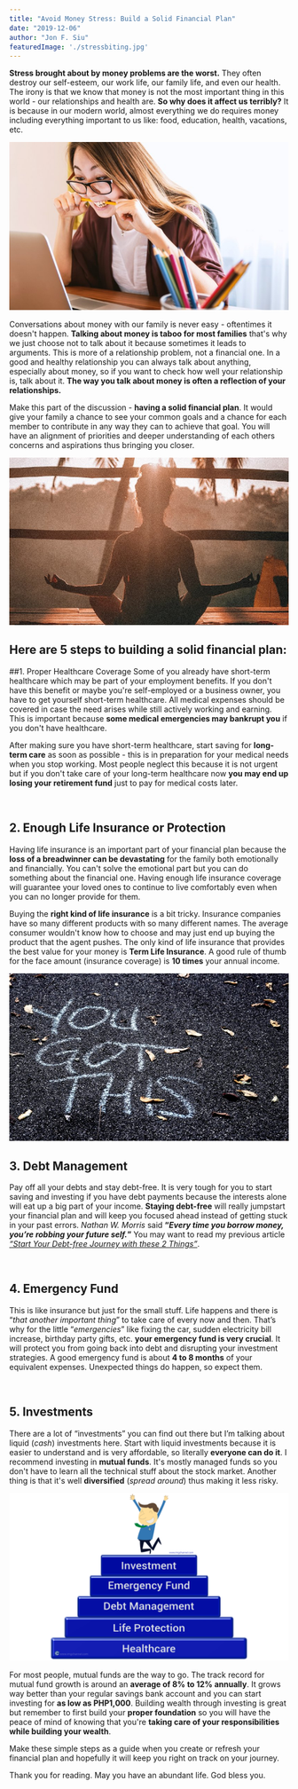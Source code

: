 ```yaml
---
title: "Avoid Money Stress: Build a Solid Financial Plan"
date: "2019-12-06"
author: "Jon F. Siu"
featuredImage: './stressbiting.jpg'
---
```


**Stress brought about by money problems are the worst.**  They often destroy our self-esteem, our work life, our family life, and even our health.  The irony is that we know that money is not the most important thing in this world - our relationships and health are.  **So why does it affect us terribly?**  It is because in our modern world, almost everything we do requires money including everything important to us like: food, education, health, vacations, etc. 

![stress](./stressbiting.jpg)

Conversations about money with our family is never easy - oftentimes it doesn't happen.  **Talking about money is taboo for most families** that's why we just choose not to talk about it because sometimes it leads to arguments.  This is more of a relationship problem, not a financial one.  In a good and healthy relationship you can always talk about anything, especially about money, so if you want to check how well your relationship is, talk about it.  **The way you talk about money is often a reflection of your relationships.**

Make this part of the discussion - **having a solid financial plan**.  It would give your family a chance to see your common goals and a chance for each member to contribute in any way they can to achieve that goal.  You will have an alignment of priorities and deeper understanding of each others concerns and aspirations thus bringing you closer.

![yoga](./yogamediate.jpg)

## Here are 5 steps to building a solid financial plan:

##1. Proper Healthcare Coverage
Some of you already have short-term healthcare which may be part of your employment benefits.  If you don't have this benefit or maybe you're self-employed or a business owner, you have to get yourself short-term healthcare.  All medical expenses should be covered in case the need arises while still actively working and earning.  This is important because **some medical emergencies may bankrupt you** if you don't have healthcare.

After making sure you have short-term healthcare, start saving for **long-term care** as soon as possible - this is in preparation for your medical needs when you stop working.  Most people neglect this because it is not urgent but if you don't take care of your long-term healthcare now **you may end up losing your retirement fund** just to pay for medical costs later.

<br>

## 2. Enough Life Insurance or Protection
Having life insurance is an important part of your financial plan because the **loss of a breadwinner can be devastating** for the family both emotionally and financially.  You can't solve the emotional part but you can do something about the financial one.  Having enough life insurance coverage will guarantee your loved ones to continue to live comfortably even when you can no longer provide for them.

Buying the **right kind of life insurance** is a bit tricky.  Insurance companies have so many different products with so many different names.  The average consumer wouldn't know how to choose and may just end up buying the product that the agent pushes.  The only kind of life insurance that provides the best value for your money is **Term Life Insurance**.  A good rule of thumb for the face amount (insurance coverage) is **10 times** your annual income.

![you got this](./yougotthisonstreet.jpg)
<br>

## 3. Debt Management
Pay off all your debts and stay debt-free.  It is very tough for you to start saving and investing if you have debt payments because the interests alone will eat up a big part of your income.  **Staying debt-free** will really jumpstart your financial plan and will keep you focused ahead instead of getting stuck in your past errors.  *Nathan W. Morris* said **“*Every time you borrow money, you’re robbing your future self.*”**  You may want to read my previous article [*“Start Your Debt-free Journey with these 2 Things”*](https://www.imgchannel.com/blog/start-your-debt-free-journey-with-these-2-things).

<br>

## 4. Emergency Fund
This is like insurance but just for the small stuff.  Life happens and there is “*that another important thing*” to take care of every now and then.  That’s why for the little “*emergencies*” like fixing the car, sudden electricity bill increase, birthday party gifts, etc. **your emergency fund is very crucial**.  It will protect you from going back into debt and disrupting your investment strategies.  A good emergency fund is about **4 to 8 months** of your equivalent expenses.  Unexpected things do happen, so expect them.

<br>

## 5. Investments
There are a lot of “investments” you can find out there but I’m talking about liquid (*cash*) investments here.  Start with liquid investments because it is easier to understand and is very affordable, so literally **everyone can do it**.  I recommend investing in **mutual funds**.  It's mostly managed funds so you don't have to learn all the technical stuff about the stock market.  Another thing is that it's well **diversified** (*spread around*) thus making it less risky.

![alt text](./solidfoundation.png)

For most people, mutual funds are the way to go. The track record for mutual fund growth is around an **average of 8% to 12% annually**.  It grows way better than your regular savings bank account and you can start investing for **as low as PHP1,000**.  Building wealth through investing is great but remember to first build your **proper foundation** so you will have the peace of mind of knowing that you're **taking care of your responsibilities while building your wealth**.

Make these simple steps as a guide when you create or refresh your financial plan and hopefully it will keep you right on track on your journey. 

Thank you for reading.
May you have an abundant life.  God bless you.
